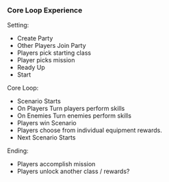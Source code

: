 ### Core Loop Experience

Setting: 
 * Create Party
 * Other Players Join Party
 * Players pick starting class
 * Player picks mission
 * Ready Up
 * Start

Core Loop: 
* Scenario Starts
* On Players  Turn players perform skills
* On Enemies Turn enemies perform skills
* Players win Scenario
* Players choose from individual equipment rewards.
* Next Scenario Starts

Ending:
* Players accomplish mission
* Players unlock another class / rewards?